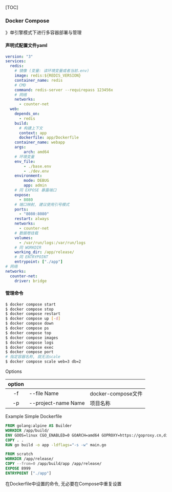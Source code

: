[TOC]

### Docker Compose

》单引擎模式下进行多容器部署与管理

#### 声明式配置文件yaml

~~~yaml
version: "3"
services:
  redis:
  	# 镜像 (变量: 读环境变量或者当前.env)
    image: redis:${REDIS_VERSION}
    container_name: redis
    # CMD
    command: redis-server --requirepass 123456x
    # 网络
    networks:
      - counter-net
  web:
    depends_on:
      - redis
    build:
      # 构建上下文
      context: app
      dockerfile: app/Dockerfile
    container_name: webapp
    args:
    	arch: amd64
    # 环境变量
    env_file: 
    	- ./base.env
    	- ./dev.env
    environment:
      	mode: DEBUG
      	app: admin
    # 同 EXPOSE 暴露端口
    expose:
      - 8080
    # 端口映射, 建议使用引号模式
    ports:
      - "8080:8080"
    restart: always
    networks:
      - counter-net
    # 数据卷挂载
    volumes:
      - /var/run/logs:/var/run/logs
    # 同 WORKDIR  
    working_dir: /app/release/
    # 同 ENTRYPOINT
    entrypoint: ["./app"]
# 网络
networks:
  counter-net:
    driver: bridge
~~~

#### 管理命令

~~~bash
$ docker compose start 
$ docker compose stop
$ docker compose restart
$ docker compose up [-d]
$ docker compose down
$ docker compose ps
$ docker compose top
$ docker compose images
$ docker compose logs
$ docker compose exec
$ docker compose port
# 指定容器名称, 就无法scale
$ docker compose scale web=3 db=2
~~~

Options

| option |                     |                    |
| :----: | ------------------- | ------------------ |
|   -f   | --file Name         | docker-compose文件 |
|   -p   | --project-name Name | 项目名称           |

Example Simple Dockerfile

~~~dockerfile
FROM golang:alpine AS Builder
WORKDIR /app/build/
ENV GOOS=linux CGO_ENABLED=0 GOARCH=amd64 GOPROXY=https://goproxy.cn,direct
COPY . .
RUN go build -o app -ldflags="-s -w" main.go

FROM scratch
WORKDIR /app/release/
COPY --from=0 /app/build/app /app/release/
EXPOSE 8999
ENTRYPOINT ["./app"]
~~~

在Dockerfile中设置的命令, 无必要在Compose中重复设置
